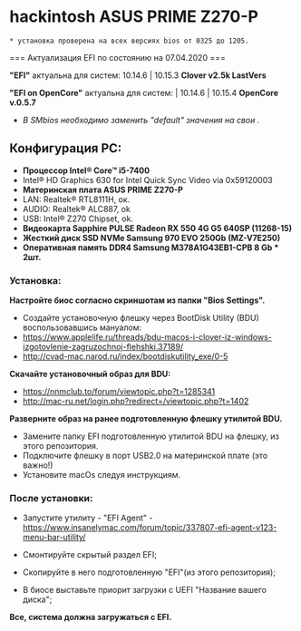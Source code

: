 # hackintosh ASUS PRIME Z270-P

    * установка проверена на всех версиях bios от 0325 до 1205.
=== Актуализация EFI по состоянию на 07.04.2020 ===

**"EFI"** актуальна для систем: 10.14.6 | 10.15.3  **Clover v2.5k LastVers**

**"EFI on OpenCore"** актуальна для систем: | 10.14.6 | 10.15.4 **OpenCore v.0.5.7**

 - *В SMbios необходимо заменить "default" значения на свои .*

## Конфигурация PC:

- **Процессор Intel® Core™ i5-7400**
 - Intel® HD Graphics 630 for Intel Quick Sync Video via 0x59120003
- **Материнская плата ASUS PRIME Z270-P**
 - LAN: Realtek® RTL8111H, ок.
 - AUDIO: Realtek® ALC887, ok
 - USB:  Intel® Z270 Chipset, ok.
- **Видеокарта Sapphire PULSE Radeon RX 550 4G G5 640SP (11268-15)**
- **Жесткий диск SSD NVMe Samsung 970 EVO 250Gb (MZ-V7E250)**
- **Оперативная память DDR4 Samsung M378A1G43EB1-CPB 8 Gb * 2шт.** 

### Установка:

**Настройте биос согласно скриншотам из папки "Bios Settings".**

- Создайте установочную флешку через BootDisk Utility (BDU) воспользовавшись мануалом:
 - https://www.applelife.ru/threads/bdu-macos-i-clover-iz-windows-izgotovlenie-zagruzochnoj-flehshki.37189/
  - http://cvad-mac.narod.ru/index/bootdiskutility_exe/0-5

**Скачайте установочный образ для  BDU:**

 - https://nnmclub.to/forum/viewtopic.php?t=1285341
 - http://mac-ru.net/login.php?redirect=/viewtopic.php?t=1402

**Разверните образ на ранее подготовленную флешку утилитой BDU.**

- Замените папку EFI подготовленную утилитой BDU на флешку, из этого репозитория.
- Подключите флешку в порт USB2.0 на материнской плате (это важно!)
- Установите macOs следуя инструкциям.

### После установки:

- Запустите утилиту - "EFI Agent" - https://www.insanelymac.com/forum/topic/337807-efi-agent-v123-menu-bar-utility/

- Смонтируйте скрытый раздел EFI;

- Скопируйте в него подготовленную "EFI"(из этого репозитория);

- В биосе выставьте приорит загрузки с UEFI "Название вашего диска";

**Все, система должна загружаться с EFI.**

